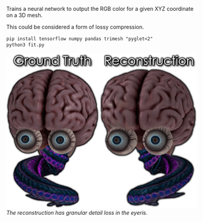 Trains a neural network to output the RGB color for a given XYZ coordinate on a 3D mesh.

This could be considered a form of lossy compression.

```
pip install tensorflow numpy pandas trimesh "pyglet<2"
python3 fit.py
```
![Comparison of ground truth vs neural reconstruction](result.png)
_The reconstruction has granular detail loss in the eyeris._
